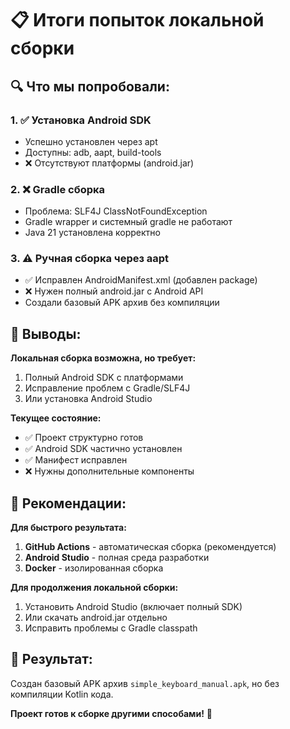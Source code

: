 # 📋 Итоги попыток локальной сборки

## 🔍 Что мы попробовали:

### 1. ✅ Установка Android SDK
- Успешно установлен через apt
- Доступны: adb, aapt, build-tools
- ❌ Отсутствуют платформы (android.jar)

### 2. ❌ Gradle сборка
- Проблема: SLF4J ClassNotFoundException
- Gradle wrapper и системный gradle не работают
- Java 21 установлена корректно

### 3. ⚠️ Ручная сборка через aapt
- ✅ Исправлен AndroidManifest.xml (добавлен package)
- ❌ Нужен полный android.jar с Android API
- Создали базовый APK архив без компиляции

## 🎯 Выводы:

**Локальная сборка возможна, но требует:**
1. Полный Android SDK с платформами
2. Исправление проблем с Gradle/SLF4J
3. Или установка Android Studio

**Текущее состояние:**
- ✅ Проект структурно готов
- ✅ Android SDK частично установлен
- ✅ Манифест исправлен
- ❌ Нужны дополнительные компоненты

## 🚀 Рекомендации:

**Для быстрого результата:**
1. **GitHub Actions** - автоматическая сборка (рекомендуется)
2. **Android Studio** - полная среда разработки
3. **Docker** - изолированная сборка

**Для продолжения локальной сборки:**
1. Установить Android Studio (включает полный SDK)
2. Или скачать android.jar отдельно
3. Исправить проблемы с Gradle classpath

## 📱 Результат:

Создан базовый APK архив `simple_keyboard_manual.apk`, но без компиляции Kotlin кода.

**Проект готов к сборке другими способами!** 🎉